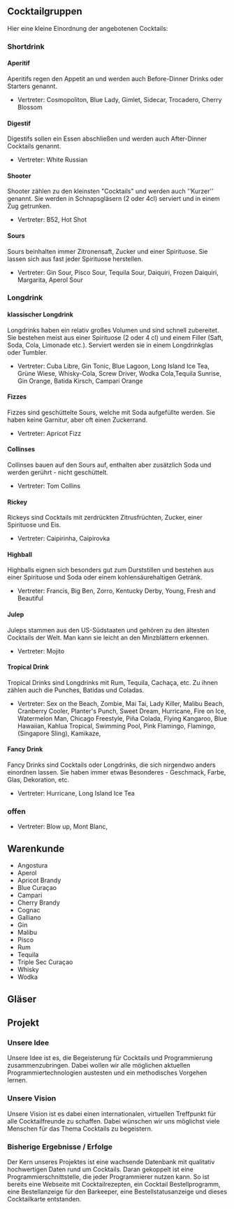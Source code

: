 ## Cocktailgruppen ##
Hier eine kleine Einordnung der angebotenen Cocktails:
### Shortdrink ###
#### Aperitif ####
Aperitifs regen den Appetit an und werden auch Before-Dinner Drinks oder Starters genannt.
  * Vertreter: Cosmopoliton, Blue Lady, Gimlet, Sidecar, Trocadero, Cherry Blossom

#### Digestif ####
Digestifs sollen ein Essen abschließen und werden auch After-Dinner Cocktails genannt.
  * Vertreter: White Russian

#### Shooter ####
Shooter zählen zu den kleinsten "Cocktails" und werden auch ''Kurzer'' genannt. Sie werden in Schnapsgläsern (2 oder 4cl) serviert und in einem Zug getrunken.
  * Vertreter: B52, Hot Shot
#### Sours ####
Sours beinhalten immer Zitronensaft, Zucker und einer Spirituose. Sie lassen sich aus fast jeder Spirituose herstellen.
  * Vertreter: Gin Sour, Pisco Sour, Tequila Sour, Daiquiri, Frozen Daiquiri, Margarita, Aperol Sour

### Longdrink ###
#### klassischer Longdrink ####
Longdrinks haben ein relativ großes Volumen und sind schnell zubereitet. Sie bestehen meist aus einer Spirituose (2 oder 4 cl) und einem Filler (Saft, Soda, Cola, Limonade etc.). Serviert werden sie in einem Longdrinkglas oder Tumbler.
  * Vertreter: Cuba Libre, Gin Tonic, Blue Lagoon, Long Island Ice Tea, Grüne Wiese, Whisky-Cola, Screw Driver, Wodka Cola,Tequila Sunrise, Gin Orange, Batida Kirsch, Campari Orange
#### Fizzes ####
Fizzes sind geschüttelte Sours, welche mit Soda aufgefüllte werden. Sie haben keine Garnitur, aber oft einen Zuckerrand.
  * Vertreter: Apricot Fizz
#### Collinses ####
Collinses bauen auf den Sours auf, enthalten aber zusätzlich Soda und werden gerührt - nicht geschüttelt.
  * Vertreter: Tom Collins
#### Rickey ####
Rickeys sind Cocktails mit zerdrückten Zitrusfrüchten, Zucker, einer Spirituose und Eis.
  * Vertreter: Caipirinha, Caipirovka

#### Highball ####
Highballs eignen sich besonders gut zum Durststillen und bestehen aus einer Spirituose und Soda oder einem kohlensäurehaltigen Getränk.
  * Vertreter: Francis, Big Ben, Zorro, Kentucky Derby, Young, Fresh and Beautiful

#### Julep ####
Juleps stammen aus den US-Südstaaten und gehören zu den ältesten Cocktails der Welt. Man kann sie leicht an den Minzblättern erkennen.
  * Vertreter: Mojito

#### Tropical Drink ####
Tropical Drinks sind Longdrinks mit Rum, Tequila, Cachaça, etc. Zu ihnen zählen auch die Punches, Batidas und Coladas.
  * Vertreter: Sex on the Beach, Zombie, Mai Tai, Lady Killer, Malibu Beach, Cranberry Cooler, Planter's Punch, Sweet Dream, Hurricane, Fire on Ice, Watermelon Man, Chicago Freestyle, Piña Colada, Flying Kangaroo, Blue Hawaiian, Kahlua Tropical, Swimming Pool, Pink Flamingo, Flamingo, (Singapore Sling), Kamikaze,

#### Fancy Drink ####
Fancy Drinks sind Cocktails oder Longdrinks, die sich nirgendwo anders einordnen lassen. Sie haben immer etwas Besonderes - Geschmack, Farbe, Glas, Dekoration, etc.
  * Vertreter: Hurricane, Long Island Ice Tea

### offen ###
  * Vertreter: Blow up, Mont Blanc,

## Warenkunde ##
  * Angostura
  * Aperol
  * Apricot Brandy
  * Blue Curaçao
  * Campari
  * Cherry Brandy
  * Cognac
  * Galliano
  * Gin
  * Malibu
  * Pisco
  * Rum
  * Tequila
  * Triple Sec Curaçao
  * Whisky
  * Wodka

## Gläser ##

## Projekt ##
### Unsere Idee ###
Unsere Idee ist es, die Begeisterung für Cocktails und Programmierung zusammenzubringen. Dabei wollen wir alle möglichen aktuellen Programmiertechnologien austesten und ein methodisches Vorgehen lernen.
### Unsere Vision ###
Unsere Vision ist es dabei einen internationalen, virtuellen Treffpunkt für alle Cocktailfreunde zu schaffen. Dabei wünschen wir uns möglichst viele Menschen für das Thema Cocktails zu begeistern.
### Bisherige Ergebnisse / Erfolge ###
Der Kern unseres Projektes ist eine wachsende Datenbank mit qualitativ hochwertigen Daten rund um Cocktails. Daran gekoppelt ist eine Programmierschnittstelle, die jeder Programmierer nutzen kann. So ist bereits eine Webseite mit Cocktailrezepten, ein Cocktail Bestellprogramm, eine Bestellanzeige für den Barkeeper, eine Bestellstatusanzeige und dieses Cocktailkarte entstanden.